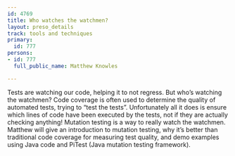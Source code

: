 ```yaml
---
id: 4769
title: Who watches the watchmen?
layout: preso_details
track: tools and techniques
primary:
  id: 777
persons:
- id: 777
  full_public_name: Matthew Knowles

---
```

Tests are watching our code, helping it to not regress.  But who’s watching the watchmen?  Code coverage is often used to determine the quality of automated tests, trying to “test the tests”.  Unfortunately all it does is ensure which lines of code have been executed by the tests, not if they are actually checking anything!  Mutation testing is a way to really watch the watchmen.  Matthew will give an introduction to mutation testing, why it’s better than traditional code coverage for measuring test quality, and demo examples using Java code and PiTest (Java mutation testing framework).